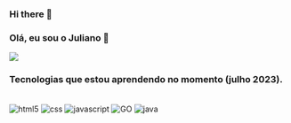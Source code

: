 ### Hi there 👋

### Olá, eu sou o Juliano 🤞

<a href=""> <img align="center" src="https://github-readme-stats-sigma-five.vercel.app/api/top-langs/?username=JulianoLopesM&theme=react&line_height=40"/> </a>

### Tecnologias que estou aprendendo no momento (julho 2023).
<div style="display: inline_block"><br/>
<img align="center" alt="html5" src="https://img.shields.io/badge/HTML5-E34F26?style=for-the-badge&logo=html5&logoColor=white"/>
<img align="center" alt="css" src="https://img.shields.io/badge/CSS3-1572B6?style=for-the-badge&logo=css3&logoColor=white"/>
<img align="center" alt="javascript" src="https://img.shields.io/badge/JavaScript-F7DF1E?style=for-the-badge&logo=javascript&logoColor=black"/>
<img align="center" alt="GO" src="https://img.shields.io/badge/Go-00ADD8?style=for-the-badge&logo=go&logoColor=white"/>
<img align="center" alt="java" src="https://img.shields.io/badge/Java-ED8B00?style=for-the-badge&logo=openjdk&logoColor=white"/>

</div>
